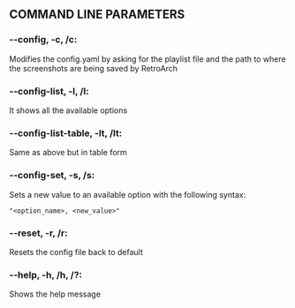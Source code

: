 ## COMMAND LINE PARAMETERS

### --config, -c, /c:

Modifies the config.yaml by asking for the playlist file
and the path to where the screenshots are being saved by RetroArch

### --config-list, -l, /l:

It shows all the available options

### --config-list-table, -lt, /lt:
Same as above but in table form

### --config-set, -s, /s:

Sets a new value to an available option with the following syntax:

`"<option_name>, <new_value>"`

### --reset, -r, /r:

Resets the config file back to default

### --help, -h, /h, /?:

Shows the help message